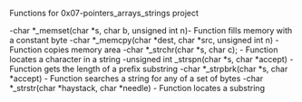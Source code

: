 Functions for 0x07-pointers_arrays_strings project

-char *_memset(char *s, char b, unsigned int n)- Function fills memory with a constant byte
-char *_memcpy(char *dest, char *src, unsigned int n) - Function copies memory area
-char *_strchr(char *s, char c); - Function locates a character in a string
-unsigned int _strspn(char *s, char *accept) - Function gets the length of a prefix substring
-char *_strpbrk(char *s, char *accept) - Function searches a string for any of a set of bytes
-char *_strstr(char *haystack, char *needle) -  Function locates a substring
